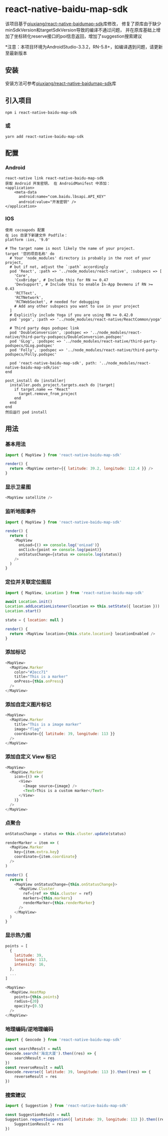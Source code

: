 # react-native-baidu-map-sdk
该项目基于[qiuxiang/react-native-baidumap-sdk](https://github.com/qiuxiang/react-native-baidumap-sdk.git)库修改，
修复了原库由于缺少minSdkVersion和targetSdkVersion导致的编译不通过问题，
并在原库基础上增加了坐标转化reserve接口的poi信息返回，增加了suggestion搜索建议

*注意：本项目环境为AndroidStudio-3.3.2，RN-5.8+，如编译遇到问题，请更新至最新版本

## 安装
安装方法可参考[qiuxiang/react-native-baidumap-sdk](https://github.com/qiuxiang/react-native-baidumap-sdk.git)库

## 引入项目
```
npm i react-native-baidu-map-sdk
```
### 或
```
yarn add react-native-baidu-map-sdk
```

## 配置
### Android
```
react-native link react-native-baidu-map-sdk
获取 Android 开发密钥， 在 AndroidManifest 中添加：
<application>
    <meta-data
      android:name="com.baidu.lbsapi.API_KEY"
      android:value="开发密钥" />
</application>
```

### IOS
```
使用 cocoapods 配置
在 ios 目录下新建文件 Podfile：
platform :ios, '9.0'

# The target name is most likely the name of your project.
target '您的项目名称' do
  # Your 'node_modules' directory is probably in the root of your project,
  # but if not, adjust the `:path` accordingly
  pod 'React', :path => '../node_modules/react-native', :subspecs => [
    'Core',
    'CxxBridge', # Include this for RN >= 0.47
    'DevSupport', # Include this to enable In-App Devmenu if RN >= 0.43
    'RCTText',
    'RCTNetwork',
    'RCTWebSocket', # needed for debugging
    # Add any other subspecs you want to use in your project
  ]
  # Explicitly include Yoga if you are using RN >= 0.42.0
  pod 'yoga', :path => '../node_modules/react-native/ReactCommon/yoga'

  # Third party deps podspec link
  pod 'DoubleConversion', :podspec => '../node_modules/react-native/third-party-podspecs/DoubleConversion.podspec'
  pod 'GLog', :podspec => '../node_modules/react-native/third-party-podspecs/GLog.podspec'
  pod 'Folly', :podspec => '../node_modules/react-native/third-party-podspecs/Folly.podspec'

  pod 'react-native-baidu-map-sdk', path: '../node_modules/react-native-baidu-map-sdk/ios'
end

post_install do |installer|
  installer.pods_project.targets.each do |target|
    if target.name == "React"
      target.remove_from_project
    end
  end
end
然后运行 pod install
```

## 用法

### 基本用法
```javascript
import { MapView } from 'react-native-baidu-map-sdk'

render() {
  return <MapView center={{ latitude: 39.2, longitude: 112.4 }} />
}
```

### 显示卫星图
```javascript
<MapView satellite />
```

### 监听地图事件
```javascript
import { MapView } from 'react-native-baidu-map-sdk'

render() {
  return (
    <MapView
      onLoad={() => console.log('onLoad')}
      onClick={point => console.log(point)}
      onStatusChange={status => console.log(status)}
    />
  )
}
```

### 定位并关联定位图层
```javascript
import { MapView, Location } from 'react-native-baidu-map-sdk'

await Location.init()
Location.addLocationListener(location => this.setState({ location }))
Location.start()

state = { location: null }

render() {
  return <MapView location={this.state.location} locationEnabled />
}
```

### 添加标记
```javascript
<MapView>
  <MapView.Marker
    color="#2ecc71"
    title="This is a marker"
    onPress={this.onPress}
  />
</MapView>
```

### 添加自定义图片标记
```javascript
<MapView>
  <MapView.Marker
    title="This is a image marker"
    image="flag"
    coordinate={{ latitude: 39, longitude: 113 }}
  />
</MapView>
```

### 添加自定义 View 标记
```javascript
<MapView>
  <MapView.Marker
    icon={() => (
      <View>
        <Image source={image} />
        <Text>This is a custom marker</Text>
      </View>
    )}
  />
</MapView>
```

### 点聚合
```javascript
onStatusChange = status => this.cluster.update(status)

renderMarker = item => (
  <MapView.Marker
    key={item.extra.key}
    coordinate={item.coordinate}
  />
)

render() {
  return (
    <MapView onStatusChange={this.onStatusChange}>
      <MapView.Cluster
        ref={ref => this.cluster = ref}
        markers={this.markers}
        renderMarker={this.renderMarker}
      />
    </MapView>
  )
}
```

### 显示热力图

```javascript
points = [
  {
    latitude: 39,
    longitude: 113,
    intensity: 16,
  },
  ...
]

<MapView>
  <MapView.HeatMap
    points={this.points}
    radius={20}
    opacity={0.5}
  />
</MapView>
```

### 地理编码/逆地理编码
```javascript
import { Geocode } from 'react-native-baidu-map-sdk'

const searchResult = null
Geocode.search('海龙大厦').then((res) => {
    searchResult = res
})
const reverseResult = null
Geocode.reverse({ latitude: 39, longitude: 113 }).then((res) => {
    reverseResult = res
})
```

### 搜索建议
```javascript
import { Suggestion } from 'react-native-baidu-map-sdk'

const SuggestionResult = null
Suggestion.requestSuggestion({ latitude: 39, longitude: 113 }).then((res) => {
    SuggestionResult = res
})
```
